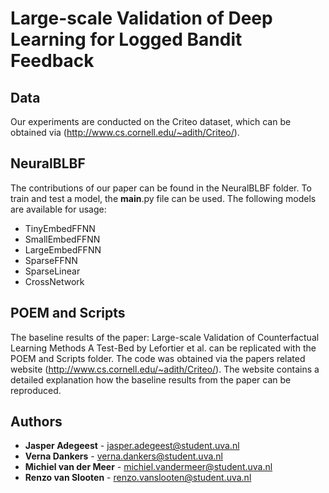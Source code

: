# Large-scale Validation of Deep Learning for Logged Bandit Feedback

## Data

Our experiments are conducted on the Criteo dataset, which can be obtained via (http://www.cs.cornell.edu/~adith/Criteo/).

## NeuralBLBF

The contributions of our paper can be found in the NeuralBLBF folder. To train and test a model, the __main__.py file can be used. The following models are available for usage:
* TinyEmbedFFNN
* SmallEmbedFFNN
* LargeEmbedFFNN
* SparseFFNN
* SparseLinear
* CrossNetwork

## POEM and Scripts

The baseline results of the paper: Large-scale Validation of Counterfactual Learning Methods
A Test-Bed by Lefortier et al. can be replicated with the POEM and Scripts folder. The code was obtained via the papers related website (http://www.cs.cornell.edu/~adith/Criteo/).
The website contains a detailed explanation how the baseline results from the paper can be reproduced.

## Authors

* **Jasper Adegeest** - jasper.adegeest@student.uva.nl
* **Verna Dankers** - verna.dankers@student.uva.nl
* **Michiel van der Meer** - michiel.vandermeer@student.uva.nl
* **Renzo van Slooten** - renzo.vanslooten@student.uva.nl
